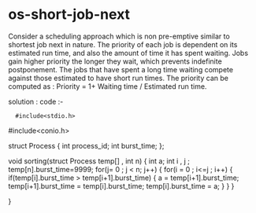 # os-short-job-next
Consider a scheduling approach which is non pre-emptive similar to shortest job next in nature. The priority of each job is dependent on its estimated run time, and also the amount of time it has spent waiting. Jobs gain higher priority the longer they wait, which prevents indefinite postponement. The jobs that have spent a long time waiting compete against those estimated to have short run times. The priority can be computed as : Priority = 1+ Waiting time / Estimated run time.
 
 solution :
   code :-
      
      #include<stdio.h>
#include<conio.h>

struct Process
{
	int process_id;
	int burst_time;
};

void sorting(struct Process temp[] ,  int n)
{
	int a;
	int i , j ;
	temp[n].burst_time=9999;
	for(j= 0 ; j < n; j++)
	{
		for(i = 0 ; i<=j ; i++)
		{
			if(temp[i].burst_time > temp[i+1].burst_time)
			{
			a = temp[i+1].burst_time;
			temp[i+1].burst_time = temp[i].burst_time;
			temp[i].burst_time = a;
			}
		}
	}
	
}


     
   

